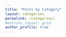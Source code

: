 ```yaml
---
title: "Posts by Category"
layout: categories
permalink: /categories/
#entries_layout: grid
author_profile: true
---
```

